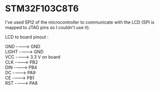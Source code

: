 # STM32F103C8T6

I've used SPI2 of the microcontroller to communicate with the LCD (SPI is mapped to JTAG pins so I couldn't use it).

LCD to board pinout :

GND   ----> GND  
LIGHT ----> GND  
VCC   ----> 3.3 V on board  
CLK   ----> PB2  
DIN   ----> PB4  
DC    ----> PA9  
CE    ----> PB1  
RST   ----> PA8  
